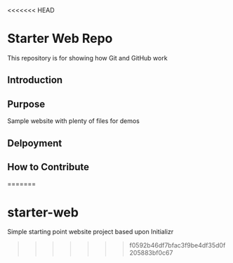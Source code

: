 <<<<<<< HEAD
# Starter Web Repo

This repository is for showing how Git and GitHub work

## Introduction

## Purpose

Sample website with plenty of files for demos

## Delpoyment

## How to Contribute
=======
# starter-web
Simple starting point website project based upon Initializr
>>>>>>> f0592b46df7bfac3f9be4df35d0f205883bf0c67
